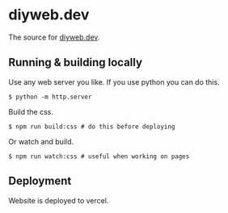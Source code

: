# diyweb.dev

The source for [diyweb.dev](https://diyweb.dev).

## Running & building locally

Use any web server you like. If you use python you can do this.

```console
$ python -m http.server
```

Build the css.

```console
$ npm run build:css # do this before deploying
```

Or watch and build.

```console
$ npm run watch:css # useful when working on pages
```

## Deployment

Website is deployed to vercel.
